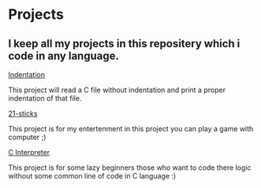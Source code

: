 # Projects
## I keep all my projects in this repositery which i code in any language.

[Indentation](https://github.com/vipin3699/Projects/tree/master/indentation "Indentation")

This project will read a C file without indentation and print a proper indentation of that file.

[21-sticks](https://github.com/vipin3699/Projects/tree/master/21-sticks "21-sticks")

This project is for my entertenment in this project you can play a game with computer ;)

[C Interpreter](https://github.com/vipin3699/Projects/tree/master/C_interpreter "C Interpreter")

This project is for some lazy beginners those who want to code there logic without some common line of code in C language :)
